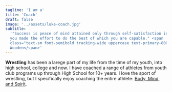 ```yaml
---
tagline: 'I am a'
title: 'Coach'
draft: false
image: '../assets/luke-coach.jpg'
subtitle:
  '"Success is peace of mind attained only through self-satisfaction in knowing
  you made the effort to do the best of which you are capable." <span
  class="text-sm font-semibold tracking-wide uppercase text-primary-800">John
  Wooden</span>'
---
```


<strong>Wrestling</strong> has been a larege part of my life from the time of my
youth, into high school, college and now. I have coached a range of athletes
from youth club programs up through High School for 10+ years. I love the sport
of wrestling, but I specifically enjoy coaching the entire athlete:
[Body, Mind, and Spirit](https://3dinstitute.com/).
